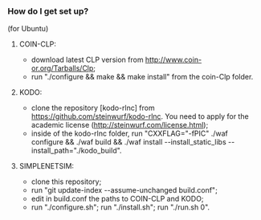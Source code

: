 ### How do I get set up? ###
(for Ubuntu)

1. COIN-CLP: 
	- download latest CLP version from http://www.coin-or.org/Tarballs/Clp;
	- run "./configure && make && make install" from the coin-Clp folder.

2. KODO: 
	- clone the repository [kodo-rlnc] from https://github.com/steinwurf/kodo-rlnc. You need to apply for the academic license (http://steinwurf.com/license.html);
	- inside of the kodo-rlnc folder, run "CXXFLAG="-fPIC" ./waf configure && ./waf build && ./waf install --install_static_libs --install_path="./kodo_build".

3. SIMPLENETSIM: 
	- clone this repository; 
	- run "git update-index --assume-unchanged build.conf"; 
	- edit in build.conf the paths to COIN-CLP and KODO; 
	- run "./configure.sh"; run "./install.sh"; run "./run.sh 0".
